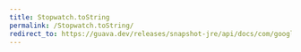 ```yaml
---
title: Stopwatch.toString
permalink: /Stopwatch.toString/
redirect_to: https://guava.dev/releases/snapshot-jre/api/docs/com/google/common/base/Stopwatch.html#toString--
---
```

